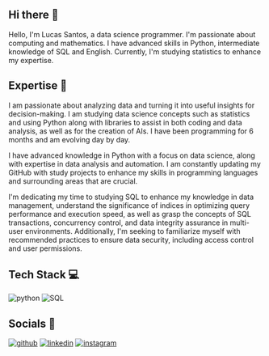 ## Hi there 👋
Hello, I'm Lucas Santos, a data science programmer. I'm passionate about computing and mathematics. I have advanced skills in Python, intermediate knowledge of SQL and English. Currently, I'm studying statistics to enhance my expertise.

## Expertise 🚀
I am passionate about analyzing data and turning it into useful insights for decision-making. I am studying data science concepts such as statistics and using Python along with libraries to assist in both coding and data analysis, as well as for the creation of AIs. I have been programming for 6 months and am evolving day by day.

I have advanced knowledge in Python with a focus on data science, along with expertise in data analysis and automation. I am constantly updating my GitHub with study projects to enhance my skills in programming languages and surrounding areas that are crucial.

I'm dedicating my time to studying SQL to enhance my knowledge in data management, understand the significance of indices in optimizing query performance and execution speed, as well as grasp the concepts of SQL transactions, concurrency control, and data integrity assurance in multi-user environments. Additionally, I'm seeking to familiarize myself with recommended practices to ensure data security, including access control and user permissions.

## Tech Stack 💻
![python](https://img.shields.io/badge/python-1DA1F2?style=for-the-badge&logo=python&logoColor=&color=2c2c2c)
![SQL](https://img.shields.io/badge/SQL-FFA500?style=for-the-badge&logo=sql&logoColor=white)

## Socials 📱
[![github](https://img.shields.io/badge/github-000?style=for-the-badge&logo=github&logoColor=white)](https://github.com/LucasSantos875478)
[![linkedin](https://img.shields.io/badge/linkedin-0A66C2?style=for-the-badge&logo=linkedin&logoColor=white)](https://www.linkedin.com/in/lucas-santos-454584285/)
[![instagram](https://img.shields.io/badge/instagram-1DA1F2?style=for-the-badge&logo=instagram&logoColor=)](https://www.instagram.com/lucassantos875478/)
<!--
**LucasSantos875478/LucasSantos875478** is a ✨ _special_ ✨ repository because its `README.md` (this file) appears on your GitHub profile.

Here are some ideas to get you started:

- 🔭 I’m currently working on ...
- 🌱 I’m currently learning ...
- 👯 I’m looking to collaborate on ...
- 🤔 I’m looking for help with ...
- 💬 Ask me about ...
- 📫 How to reach me: ...
- 😄 Pronouns: ...
- ⚡ Fun fact: ...
-->

